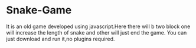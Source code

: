 # Snake-Game
It is an old game developed using javascript.Here there will b two block one will increase the length of snake and other will just end the game.
You can just download and run it,no plugins required.
